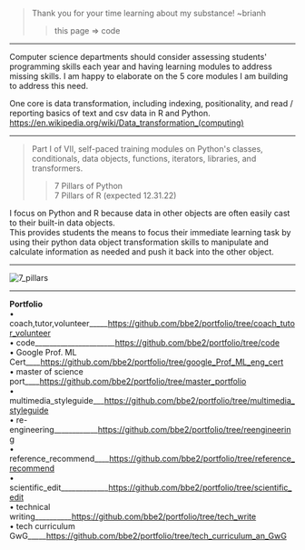 > Thank you for your time learning about my substance! ~brianh
>> this page => code  
---------

Computer science departments should consider assessing students' programming skills each year and having learning modules to address missing skills. I am happy to elaborate on the 5 core modules I am building to address this need.  

One core is data transformation, including indexing, positionality, and read / reporting basics of text and csv data in R and Python. https://en.wikipedia.org/wiki/Data_transformation_(computing)  

--------
> Part I of VII, self-paced training modules on Python's classes, conditionals, data objects, functions, iterators, libraries, and transformers.  
>> 7 Pillars of Python  
>> 7 Pillars of R (expected 12.31.22)  

I focus on Python and R because data in other objects are often easily cast to their built-in data objects.  
This provides students the means to focus their immediate learning task by using their python data object transformation skills to manipulate and calculate information as needed and push it back into the other object.

-----------
![7_pillars](https://user-images.githubusercontent.com/59778456/200092472-1e7b6db7-0e17-4caa-bc10-90751f194708.JPG)

--------------
**Portfolio**  
• coach,tutor,volunteer_____https://github.com/bbe2/portfolio/tree/coach_tutor_volunteer  
• code______________________https://github.com/bbe2/portfolio/tree/code  
• Google Prof. ML Cert____https://github.com/bbe2/portfolio/tree/google_Prof_ML_eng_cert  
• master of science port____https://github.com/bbe2/portfolio/tree/master_portfolio  
• multimedia_styleguide___https://github.com/bbe2/portfolio/tree/multimedia_styleguide  
• re-engineering____________https://github.com/bbe2/portfolio/tree/reengineering  
• reference_recommend____https://github.com/bbe2/portfolio/tree/reference_recommend  
• scientific_edit_____________https://github.com/bbe2/portfolio/tree/scientific_edit  
• technical writing__________https://github.com/bbe2/portfolio/tree/tech_write  
• tech curriculum GwG_____https://github.com/bbe2/portfolio/tree/tech_curriculum_an_GwG
